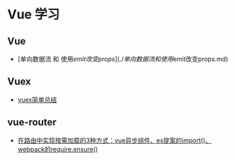 # Vue 学习

## Vue
* [单向数据流 和 使用$emit改变props](./单向数据流 和 使用$emit改变props.md)


## Vuex
* [vuex简单总结](https://github.com/hk029/front-end/blob/master/framework/vue/vuex.md)


## vue-router

* [在路由中实现按需加载的3种方式：vue异步组件、es提案的import()、webpack的require.ensure()](https://segmentfault.com/a/1190000011519350)




